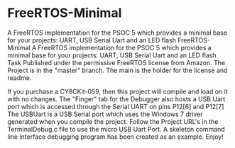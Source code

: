 # FreeRTOS-Minimal
A FreeRTOS implementation for the PSOC 5 which provides a minimal base for your projects:  UART, USB Serial Uart and an LED flash
FreeRTOS-Minimal
A FreeRTOS implementation for the PSOC 5 which provides a minimal base for your projects: UART, USB Serial Uart and an LED flash Task
Published under the permissive FreeRTOS license from Amazon.
The Project is in the "master" branch. The main is the holder for the license and readme.

If you purchase a CY8CKit-059, then this project will compile and load on it with no changes. 
The "Finger" tab for the Debugger also hosts a USB Uart port which is accessed through the 
Serial UART on pins P12[6] and P12[7] The USBUart is a USB Serial port which uses the 
Windows 7 driver generated when you compile the project. Follow the Project URL's in 
the TerminalDebug.c file to use the micro USB Uart Port. A skeleton command line interface 
debugging program has been created as an example. 
Enjoy!
